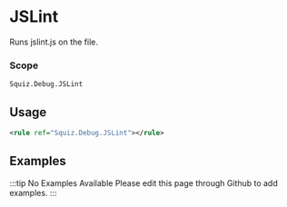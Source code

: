 # JSLint

Runs jslint.js on the file.

### Scope

`Squiz.Debug.JSLint`

## Usage

```xml
<rule ref="Squiz.Debug.JSLint"></rule>
```

## Examples

:::tip No Examples Available
Please edit this page through Github to add examples.
:::
